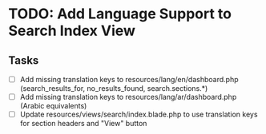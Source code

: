 # TODO: Add Language Support to Search Index View

## Tasks
- [ ] Add missing translation keys to resources/lang/en/dashboard.php (search_results_for, no_results_found, search.sections.*)
- [ ] Add missing translation keys to resources/lang/ar/dashboard.php (Arabic equivalents)
- [ ] Update resources/views/search/index.blade.php to use translation keys for section headers and "View" button
